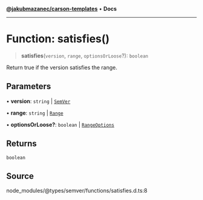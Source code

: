 [**@jakubmazanec/carson-templates**](../../../README.md) • **Docs**

---

# Function: satisfies()

> **satisfies**(`version`, `range`, `optionsOrLoose`?): `boolean`

Return true if the version satisfies the range.

## Parameters

• **version**: `string` \| [`SemVer`](../classes/SemVer.md)

• **range**: `string` \| [`Range`](../classes/Range.md)

• **optionsOrLoose?**: `boolean` \| [`RangeOptions`](../interfaces/RangeOptions.md)

## Returns

`boolean`

## Source

node_modules/@types/semver/functions/satisfies.d.ts:8
